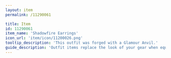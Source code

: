 ```yaml
---
layout: item
permalink: /11290061

title: Item
id: 11290061
item_name: 'Shadowfire Earrings'
icon_url: 'item/icon/11200026.png'
tooltip_description: 'This outfit was forged with a Glamour Anvil.'
guide_description: 'Outfit items replace the look of your gear when equipped.'
---
```

